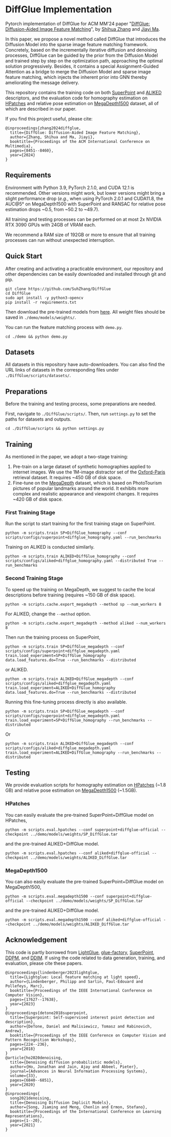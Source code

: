 
# DiffGlue Implementation

Pytorch implementation of DiffGlue for ACM MM'24 paper "[DiffGlue: Diffusion-Aided Image Feature Matching](https://dlnext.acm.org/doi/10.1145/3664647.3681069)", by [Shihua Zhang](https://scholar.google.com/citations?user=7f_tYK4AAAAJ) and [Jiayi Ma](https://scholar.google.com/citations?user=73trMQkAAAAJ).

In this paper, we propose a novel method called DiffGlue that introduces the Diffusion Model into the sparse image feature matching framework. Concretely, based on the incrementally iterative diffusion and denoising processes, DiffGlue can be guided by the prior from the Diffusion Model and trained step by step on the optimization path, approaching the optimal solution progressively. Besides, it contains a special Assignment-Guided Attention as a bridge to merge the Diffusion Model and sparse image feature matching, which injects the inherent prior into GNN thereby ameliorating the message delivery.

This repository contains the training code on both [SuperPoint](https://openaccess.thecvf.com/content_cvpr_2018_workshops/w9/html/DeTone_SuperPoint_Self-Supervised_Interest_CVPR_2018_paper.html) and [ALIKED](https://ieeexplore.ieee.org/abstract/document/10111017) descriptors, and the evaluation code for homography estimation on [HPatches](https://openaccess.thecvf.com/content_cvpr_2017/html/Balntas_HPatches_A_Benchmark_CVPR_2017_paper.html) and relative pose estimation on [MegaDepth1500](https://openaccess.thecvf.com/content_cvpr_2018/html/Li_MegaDepth_Learning_Single-View_CVPR_2018_paper.html) dataset, all of which are described in our paper.

If you find this project useful, please cite:

```
@inproceedings{zhang2024diffglue,
  title={DiffGlue: Diffusion-Aided Image Feature Matching},
  author={Zhang, Shihua and Ma, Jiayi},
  booktitle={Proceedings of the ACM International Conference on Multimedia},
  pages={8451--8460},
  year={2024}
}
```

## Requirements

Environment with Python 3.9, PyTorch 2.1.0, and CUDA 12.1 is recommended. Other versions might work, but lower versions might bring a slight performance drop (*e.g.*, when using PyTorch 2.0.1 and CUDA11.8, the AUC@5&deg; on MegaDepth1500 with SuperPoint and RANSAC for relative pose estimation drops ~0.5, from ~50.2 to ~49.7).

All training and testing processes can be performed on at most 2x NVIDIA RTX 3090 GPUs with 24GB of VRAM each.

We recommend a RAM size of 192GB or more to ensure that all training processes can run without unexpected interruption.

## Quick Start

After creating and activating a practicable environment, our repository and other dependencies can be easily downloaded and installed through git and pip.

```
git clone https://github.com/SuhZhang/DiffGlue
cd DiffGlue
sudo apt install -y python3-opencv
pip install -r requirements.txt
```

Then download the pre-trained models from [here](https://drive.google.com/drive/folders/1YHd7MJaKki7e5wHqepXJLVboGYxmyRf2?usp=sharing). All weight files should be saved in `./demo/models/weights/`.

You can run the feature matching process with `demo.py`.

```
cd ./demo && python demo.py
```

## Datasets

All datasets in this repository have auto-downloaders. You can also find the URL links of datasets in the corresponding files under `./DiffGlue/scripts/datasets/`.

## Preparations

Before the training and testing process, some preparations are needed.

First, navigate to `./DiffGlue/scripts/`. Then, run `settings.py` to set the paths for datasets and outputs.

```
cd ./DiffGlue/scripts && python settings.py
```

## Training

As mentioned in the paper, we adopt a two-stage training:

1. Pre-train on a large dataset of synthetic homographies applied to internet images. We use the 1M-image distractor set of the [Oxford-Paris](https://openaccess.thecvf.com/content_cvpr_2018/html/Radenovic_Revisiting_Oxford_and_CVPR_2018_paper.html) retrieval dataset. It requires ~450 GB of disk space.
2. Fine-tune on the [MegaDepth](https://openaccess.thecvf.com/content_cvpr_2018/html/Li_MegaDepth_Learning_Single-View_CVPR_2018_paper.html) dataset, which is based on PhotoTourism pictures of popular landmarks around the world. It exhibits more complex and realistic appearance and viewpoint changes. It requires ~420 GB of disk space.

### First Training Stage

Run the script to start training for the first training stage on SuperPoint.

```
python -m scripts.train SP+DiffGlue_homography --conf scripts/configs/superpoint+diffglue_homography.yaml --run_benchmarks
```

Training on ALIKED is conducted similarly.

```
python -m scripts.train ALIKED+DiffGlue_homography --conf scripts/configs/aliked+diffglue_homography.yaml --distributed True --run_benchmarks
```

### Second Training Stage

To speed up the training on MegaDepth, we suggest to cache the local descriptions before training (requires ~150 GB of disk space).

```
python -m scripts.cache.export_megadepth --method sp --num_workers 8
```

For ALIKED, change the `--method` option.

```
python -m scripts.cache.export_megadepth --method aliked --num_workers 8
```

Then run the training process on SuperPoint,

```
python -m scripts.train SP+DiffGlue_megadepth --conf scripts/configs/superpoint+diffglue_megadepth.yaml train.load_experiment=SP+DiffGlue_homography data.load_features.do=True --run_benchmarks --distributed
```

or ALIKED.

```
python -m scripts.train ALIKED+DiffGlue_megadepth --conf scripts/configs/aliked+diffglue_megadepth.yaml train.load_experiment=ALIKED+DiffGlue_homography data.load_features.do=True --run_benchmarks --distributed
```

Running this fine-tuning process directly is also available.

```
python -m scripts.train SP+DiffGlue_megadepth --conf scripts/configs/superpoint+diffglue_megadepth.yaml train.load_experiment=SP+DiffGlue_homography --run_benchmarks --distributed
```

Or

```
python -m scripts.train ALIKED+DiffGlue_megadepth --conf scripts/configs/aliked+diffglue_megadepth.yaml train.load_experiment=ALIKED+DiffGlue_homography --run_benchmarks --distributed
```

## Testing

We provide evaluation scripts for homography estimation on [HPatches](https://openaccess.thecvf.com/content_cvpr_2017/html/Balntas_HPatches_A_Benchmark_CVPR_2017_paper.html) (~1.8 GB) and relative pose estimation on [MegaDepth1500](https://openaccess.thecvf.com/content_cvpr_2018/html/Li_MegaDepth_Learning_Single-View_CVPR_2018_paper.html) (~1.5GB).

### HPatches

You can easily evaluate the pre-trained SuperPoint+DiffGlue model on HPatches,

```
python -m scripts.eval.hpatches --conf superpoint+diffglue-official --checkpoint ../demo/models/weights/SP_DiffGlue.tar
```

and the pre-trained ALIKED+DiffGlue model.

```
python -m scripts.eval.hpatches --conf aliked+diffglue-official --checkpoint ../demo/models/weights/ALIKED_DiffGlue.tar
```

### MegaDepth1500

You can also easily evaluate the pre-trained SuperPoint+DiffGlue model on MegaDepth1500,

```
python -m scripts.eval.megadepth1500 --conf superpoint+diffglue-official --checkpoint ../demo/models/weights/SP_DiffGlue.tar
```

and the pre-trained ALIKED+DiffGlue model.

```
python -m scripts.eval.megadepth1500 --conf aliked+diffglue-official --checkpoint ../demo/models/weights/ALIKED_DiffGlue.tar
```

## Acknowledgement

This code is partly borrowed from [LightGlue](https://github.com/cvg/LightGlue), [glue-factory](https://github.com/cvg/glue-factory), [SuperPoint](https://github.com/magicleap/SuperPointPretrainedNetwork), [DDPM](https://github.com/hojonathanho/diffusion), and [DDIM](https://github.com/ermongroup/ddim). If using the code related to data generation, training, and evaluation, please cite these papers.

```
@inproceedings{lindenberger2023lightglue,
  title={Lightglue: Local feature matching at light speed},
  author={Lindenberger, Philipp and Sarlin, Paul-Edouard and Pollefeys, Marc},
  booktitle={Proceedings of the IEEE International Conference on Computer Vision},
  pages={17627--17638},
  year={2023}
}
@inproceedings{detone2018superpoint,
  title={Superpoint: Self-supervised interest point detection and description},
  author={DeTone, Daniel and Malisiewicz, Tomasz and Rabinovich, Andrew},
  booktitle={Proceedings of the IEEE Conference on Computer Vision and Pattern Recognition Workshops},
  pages={224--236},
  year={2018}
}
@article{ho2020denoising,
  title={Denoising diffusion probabilistic models},
  author={Ho, Jonathan and Jain, Ajay and Abbeel, Pieter},
  journal={Advances in Neural Information Processing Systems},
  volume={33},
  pages={6840--6851},
  year={2020}
}
@inproceedings{
  song2021denoising,
  title={Denoising Diffusion Implicit Models},
  author={Song, Jiaming and Meng, Chenlin and Ermon, Stefano},
  booktitle={Proceedings of the International Conference on Learning Representations},
  pages={1--20},
  year={2021}
}
```
